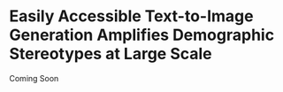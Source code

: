 # Easily Accessible Text-to-Image Generation Amplifies Demographic Stereotypes at Large Scale

Coming Soon
